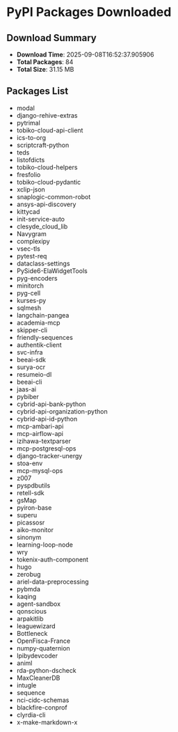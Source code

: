 # PyPI Packages Downloaded

## Download Summary
- **Download Time**: 2025-09-08T16:52:37.905906
- **Total Packages**: 84
- **Total Size**: 31.15 MB

## Packages List
- modal
- django-rehive-extras
- pytrimal
- tobiko-cloud-api-client
- ics-to-org
- scriptcraft-python
- teds
- listofdicts
- tobiko-cloud-helpers
- fresfolio
- tobiko-cloud-pydantic
- xclip-json
- snaplogic-common-robot
- ansys-api-discovery
- kittycad
- init-service-auto
- clesyde_cloud_lib
- Navygram
- complexipy
- vsec-tls
- pytest-req
- dataclass-settings
- PySide6-ElaWidgetTools
- pyg-encoders
- minitorch
- pyg-cell
- kurses-py
- sqlmesh
- langchain-pangea
- academia-mcp
- skipper-cli
- friendly-sequences
- authentik-client
- svc-infra
- beeai-sdk
- surya-ocr
- resumeio-dl
- beeai-cli
- jaas-ai
- pybiber
- cybrid-api-bank-python
- cybrid-api-organization-python
- cybrid-api-id-python
- mcp-ambari-api
- mcp-airflow-api
- izihawa-textparser
- mcp-postgresql-ops
- django-tracker-unergy
- stoa-env
- mcp-mysql-ops
- z007
- pyspdbutils
- retell-sdk
- gsMap
- pyiron-base
- superu
- picassosr
- aiko-monitor
- sinonym
- learning-loop-node
- wry
- tokenix-auth-component
- hugo
- zerobug
- ariel-data-preprocessing
- pybmda
- kaqing
- agent-sandbox
- qonscious
- arpakitlib
- leaguewizard
- Bottleneck
- OpenFisca-France
- numpy-quaternion
- lpibydevcoder
- animl
- rda-python-dscheck
- MaxCleanerDB
- intugle
- sequence
- nci-cidc-schemas
- blackfire-conprof
- clyrdia-cli
- x-make-markdown-x
